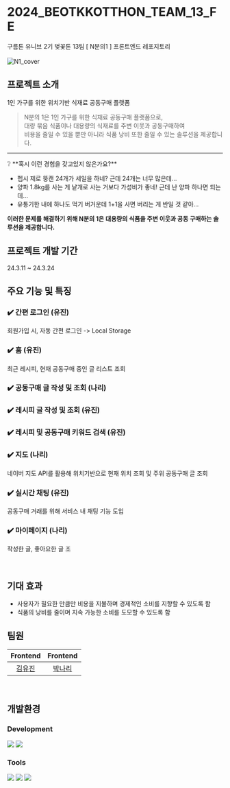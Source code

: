 # 2024_BEOTKKOTTHON_TEAM_13_FE
구름톤 유니브 2기 벚꽃톤 13팀 [ N분의1 ] 프론트엔드 레포지토리
<br/>
<br/>
![N1_cover](https://github.com/user-attachments/assets/666dc9cf-84af-49e9-ab8b-0418c66212e0)


## 프로젝트 소개
1인 가구를 위한 위치기반 식재료 공동구매 플랫폼
> N분의 1은 1인 가구를 위한 식재료 공동구매 플랫폼으로,<br/>
> 대량 묶음 식품이나 대용량의 식재료를 주변 이웃과 공동구매하여<br/>
> 비용을 줄일 수 있을 뿐만 아니라 식품 낭비 또한 줄일 수 있는 솔루션을 제공합니다.

---

<aside>
❔ **혹시 이런 경험을 갖고있지 않은가요?**

- 펩시 제로 뚱캔 24개가 세일을 하네? 근데 24개는 너무 많은데…
- 양파 1.8kg를 사는 게 낱개로 사는 거보다 가성비가 좋네! 근데 난 양파 하나면 되는데…
- 유통기한 내에 하나도 먹기 버거운데 1+1을 사면 버리는 게 반일 것 같아…
</aside>

**이러한 문제를 해결하기 위해 N분의 1은 대용량의 식품을 주변 이웃과 공동 구매하는 솔루션을 제공합니다.**
<br/>

## 프로젝트 개발 기간<br/>
24.3.11 ~ 24.3.24
<br/>

## 주요 기능 및 특징 <br/>
### ✔️ 간편 로그인 (유진)
회원가입 시, 자동 간편 로그인 -> Local Storage
### ✔️ 홈 (유진)
최근 레시피, 현재 공동구매 중인 글 리스트 조회
### ✔️ 공동구매 글 작성 및 조회 (나리)
### ✔️ 레시피 글 작성 및 조회 (유진)
### ✔️ 레시피 및 공동구매 키워드 검색 (유진)
### ✔️ 지도 (나리)
네이버 지도 API를 활용해 위치기반으로 현재 위치 조회 및 주위 공동구매 글 조회
### ✔️ 실시간 채팅 (유진)
공동구매 거래를 위해 서비스 내 채팅 기능 도입
### ✔️ 마이페이지 (나리)
작성한 글, 좋아요한 글 조

<br/>

## 기대 효과 <br/>
- 사용자가 필요한 만큼만 비용을 지불하며 경제적인 소비를 지향할 수 있도록 함
- 식품의 낭비를 줄이며 지속 가능한 소비를 도모할 수 있도록 함

## 팀원
| Frontend | Frontend |
| :-----: | :-----: |
|[김유진](https://github.com/yyyujinnn)|[박나리](https://github.com/nari_02)|
<br/>

## 개발환경

### Development
<img src="https://img.shields.io/badge/React-20232A?style=for-the-badge&logo=react&logoColor=61DAFB">  <img src="https://img.shields.io/badge/JavaScript-F7DF1E?style=for-the-badge&logo=JavaScript&logoColor=white"> 

### Tools
<img src="https://img.shields.io/badge/Visual_Studio_Code-0078D4?style=for-the-badge&logo=visual%20studio%20code&logoColor=white">  <img src="https://img.shields.io/badge/GitHub-100000?style=for-the-badge&logo=github&logoColor=white">  <img src="https://img.shields.io/badge/Discord-7289DA?style=for-the-badge&logo=discord&logoColor=white">




